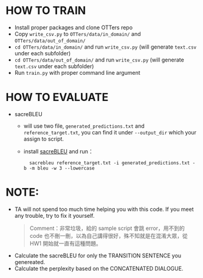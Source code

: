 # HOW TO TRAIN 

- Install proper packages and clone OTTers repo
- Copy `write_csv.py` to `OTTers/data/in_domain/` and `OTTers/data/out_of_domain/`
- `cd OTTers/data/in_domain/` and run `write_csv.py` (will generate `text.csv` under each subfolder)
- `cd OTTers/data/out_of_domain/` and run `write_csv.py` (will generate `text.csv` under each subfolder)
- Run `train.py` with proper command line argument



# HOW TO EVALUATE

- sacreBLEU
    - will use two file, `generated_predictions.txt` and `reference_target.txt`, you can find it under `--output_dir` which your assign to script.
    - install [sacreBLEU](https://github.com/mjpost/sacrebleu) and run：

            sacrebleu reference_target.txt -i generated_predictions.txt -b -m bleu -w 3 --lowercase



# NOTE:
- TA will not spend too much time helping you with this code. If you meet any trouble, try to fix it yourself.
    > Comment：非常垃圾，給的 sample script 會跳 error，用不到的 code 也不刪一刪，以為自己講得很好，殊不知就是在混淆大眾，從 HW1 開始就一直有這種問題。
- Calculate the sacreBLEU for only the TRANSITION SENTENCE you genereated.
- Calculate the perplexity based on the CONCATENATED DIALOGUE.
